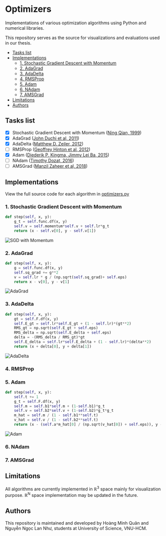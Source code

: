 # Optimizers
Implementations of various optimization algorithms using Python and numerical libraries.

This repository serves as the source for visualizations and evaluations used in our thesis.
- [Tasks list](#tasks-list)
- [Implementations](#implementations)
  - [1. Stochastic Gradient Descent with Momentum](#1-stochastic-gradient-descent-with-momentum)
  - [2. AdaGrad](#2-adagrad)
  - [3. AdaDelta](#3-adadelta)
  - [4. RMSProp](#4-rmsprop)
  - [5. Adam](#5-adam)
  - [6. NAdam](#6-nadam)
  - [7. AMSGrad](#7-amsgrad)
- [Limitations](#limitations)
- [Authors](#authors)

## Tasks list
- [X] Stochastic Gradient Descent with Momentum ([Ning Qian, 1999](https://citeseerx.ist.psu.edu/viewdoc/download?doi=10.1.1.57.5612&rep=rep1&type=pdf))
- [X] AdaGrad ([John Duchi et al, 2011](https://www.jmlr.org/papers/volume12/duchi11a/duchi11a.pdf))
- [X] AdaDelta ([Matthew D. Zeiler, 2012](https://arxiv.org/pdf/1212.5701.pdf))
- [ ] RMSProp ([Geoffrey Hinton et al, 2012](https://www.cs.toronto.edu/~tijmen/csc321/slides/lecture_slides_lec6.pdf))
- [X] Adam ([Diederik P. Kingma, Jimmy Lei Ba, 2015](https://arxiv.org/pdf/1412.6980.pdf))
- [ ] NAdam ([Timothy Dozat, 2016](https://openreview.net/pdf/OM0jvwB8jIp57ZJjtNEZ.pdf))
- [ ] AMSGrad ([Manzil Zaheer et al, 2018](https://openreview.net/pdf?id=ryQu7f-RZ))

## Implementations
View the full source code for each algorithm in [optimizers.py](https://github.com/hoangminhquan-lhsdt/optimizers/blob/main/optimizers.py)
### 1. Stochastic Gradient Descent with Momentum
```python
def step(self, x, y):
	g_t = self.func.df(x, y)
	self.v = self.momentum*self.v + self.lr*g_t
	return (x - self.v[0], y - self.v[1])
```
![SGD with Momentum](gifs/Rosenbrock/SGD%20with%20Momentum.gif)

### 2. AdaGrad
```python
def step(self, x, y):
	g = self.func.df(x, y)
	self.sq_grad += g**2
	v = self.lr * g / (np.sqrt(self.sq_grad)+ self.eps)
	return x - v[0], y - v[1]
```
![AdaGrad](gifs/Rosenbrock/AdaGrad.gif)

### 3. AdaDelta
```python
def step(self, x, y):
	gt = self.F.df(x, y)
	self.E_gt = self.lr*self.E_gt + (1 - self.lr)*(gt**2)
	RMS_gt = np.sqrt(self.E_gt + self.eps)
	RMS_delta = np.sqrt(self.E_delta + self.eps)
	delta = -(RMS_delta / RMS_gt)*gt
	self.E_delta = self.lr*self.E_delta + (1 - self.lr)*(delta**2)
	return (x + delta[0], y + delta[1])
```
![AdaDelta](gifs/Rosenbrock/AdaDelta.gif)

### 4. RMSProp

### 5. Adam
```python
def step(self, x, y):
	self.t += 1
	g_t = self.F.df(x, y)
	self.m = self.b1*self.m + (1-self.b1)*g_t
	self.v = self.b2*self.v + (1-self.b2)*g_t*g_t
	m_hat = self.m / (1 - self.b1**self.t)
	v_hat = self.v / (1 - self.b2**self.t)
	return (x - (self.a*m_hat[0] / (np.sqrt(v_hat[0]) + self.eps)), y - (self.a*m_hat[1] / (np.sqrt(v_hat[1]) + self.eps)))
```
![Adam](gifs/Rosenbrock/Adam.gif)

### 6. NAdam

### 7. AMSGrad

## Limitations
All algorithms are currently implemented in ℝ<sup>3</sup> space mainly for visualization purpose. ℝ<sup>N</sup> space implementation may be updated in the future.

## Authors
This repository is maintained and developed by Hoàng Minh Quân and Nguyễn Ngọc Lan Như, students at University of Science, VNU-HCM.
